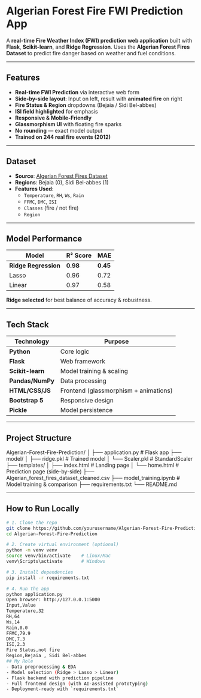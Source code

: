 # Algerian Forest Fire FWI Prediction App

A **real-time Fire Weather Index (FWI) prediction web application** built with **Flask**, **Scikit-learn**, and **Ridge Regression**. Uses the **Algerian Forest Fires Dataset** to predict fire danger based on weather and fuel conditions.


---

## Features

- **Real-time FWI Prediction** via interactive web form
- **Side-by-side layout**: Input on left, result with **animated fire** on right
- **Fire Status & Region** dropdowns (Bejaia / Sidi Bel-abbes)
- **ISI field highlighted** for emphasis
- **Responsive & Mobile-Friendly**
- **Glassmorphism UI** with floating fire sparks
- **No rounding** — exact model output
- **Trained on 244 real fire events (2012)**

---

## Dataset

- **Source**: [Algerian Forest Fires Dataset](https://archive.ics.uci.edu/ml/datasets/Algerian+Forest+Fires+Dataset++)
- **Regions**: Bejaia (0), Sidi Bel-abbes (1)
- **Features Used**:
  - `Temperature`, `RH`, `Ws`, `Rain`
  - `FFMC`, `DMC`, `ISI`
  - `Classes` (fire / not fire)
  - `Region`

---

## Model Performance

| Model           | R² Score | MAE  |
|---------------|----------|------|
| **Ridge Regression** | **0.98** | **0.45** |
| Lasso         | 0.96     | 0.72 |
| Linear        | 0.97     | 0.58 |

**Ridge selected** for best balance of accuracy & robustness.

---

## Tech Stack

| Technology       | Purpose |
|------------------|--------|
| **Python**       | Core logic |
| **Flask**        | Web framework |
| **Scikit-learn** | Model training & scaling |
| **Pandas/NumPy** | Data processing |
| **HTML/CSS/JS**  | Frontend (glassmorphism + animations) |
| **Bootstrap 5**  | Responsive design |
| **Pickle**       | Model persistence |

---

## Project Structure
Algerian-Forest-Fire-Prediction/
│
├── application.py                  # Flask app
├── model/
│   ├── ridge.pkl                   # Trained model
│   └── Scaler.pkl                  # StandardScaler
├── templates/
│   ├── index.html                  # Landing page
│   └── home.html                   # Prediction page (side-by-side)
├── Algerian_forest_fires_dataset_cleaned.csv
├── model_training.ipynb            # Model training & comparison
├── requirements.txt
└── README.md

---

## How to Run Locally

```bash
# 1. Clone the repo
git clone https://github.com/yourusername/Algerian-Forest-Fire-Prediction.git
cd Algerian-Forest-Fire-Prediction

# 2. Create virtual environment (optional)
python -m venv venv
source venv/bin/activate    # Linux/Mac
venv\Scripts\activate       # Windows

# 3. Install dependencies
pip install -r requirements.txt

# 4. Run the app
python application.py
Open browser: http://127.0.0.1:5000
Input,Value
Temperature,32
RH,64
Ws,14
Rain,0.0
FFMC,79.9
DMC,7.3
ISI,2.3
Fire Status,not fire
Region,Bejaia , Sidi Bel-abbes 
## My Role
- Data preprocessing & EDA
- Model selection (Ridge > Lasso > Linear)
- Flask backend with prediction pipeline
- Full frontend design (with AI-assisted prototyping)
- Deployment-ready with `requirements.txt`


